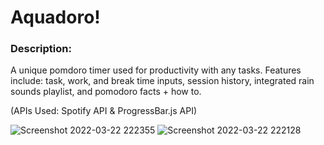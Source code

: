 Aquadoro!
=========
### Description:
A unique pomdoro timer used for productivity with any tasks. Features include: task, work, and break time inputs, session history, integrated rain sounds playlist, and  pomodoro facts + how to.

(APIs Used: Spotify API & ProgressBar.js API)

![Screenshot 2022-03-22 222355](https://user-images.githubusercontent.com/98498801/159617737-b7bda900-8cdd-480e-af5f-bf7b20549f0a.png)
![Screenshot 2022-03-22 222128](https://user-images.githubusercontent.com/98498801/159617765-00c59389-c66c-4ea8-bc19-be08193e6c69.png)

